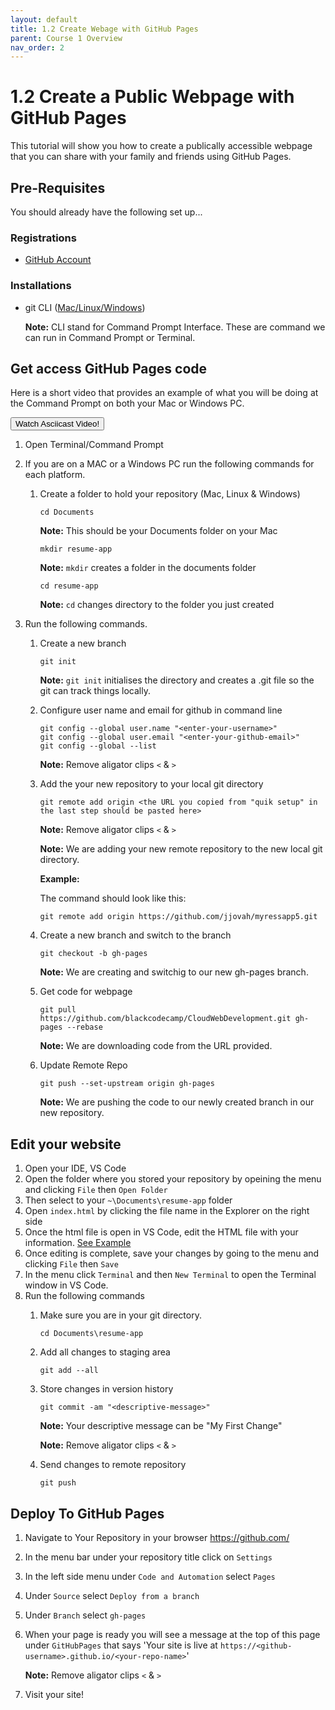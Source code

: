 ```yaml
---
layout: default
title: 1.2 Create Webage with GitHub Pages
parent: Course 1 Overview
nav_order: 2
---
```


# 1.2 Create a Public Webpage with GitHub Pages
This tutorial will show you how to create a publically accessible webpage that you can share with your family and friends using GitHub Pages.

## Pre-Requisites
You should already have the following set up...
### Registrations
* [GitHub Account](www.github.com)

### Installations
* git CLI ([Mac/Linux](https://git-scm.com/book/en/v2/Getting-Started-Installing-Git)<a href = '/CloudWebDevelopment/[2022] How to install Git on Windows 10 _ 11 (step by step guide) _ by Valentin Despa _ DevOps with Valentine _ Medium.pdf' target = '_blank'>/Windows</a>)

    **Note:** CLI stand for Command Prompt Interface. These are command we can run in Command Prompt or Terminal.

## Get access GitHub Pages code
Here is a short video that provides an example of what you will be doing at the Command Prompt on both your Mac or Windows PC. 

<a href='https://asciinema.org/a/BFsCp8U9sBOQJzEHfsmzv0fJR' target = '_blank'><button type="button" name="button" class="btn">Watch Asciicast Video!</button></a>

1. Open Terminal/Command Prompt
2. If you are on a MAC or a Windows PC run the following commands for each platform.
    1. Create a folder to hold your repository (Mac, Linux & Windows)

        ```
        cd Documents 
        ```

        **Note:** This should be your Documents folder on your Mac

        ```
        mkdir resume-app 
        ```
        **Note:** `mkdir` creates a folder in the documents folder

        ```
        cd resume-app
        ```
        **Note:** `cd` changes directory to the folder you just created
    
3. Run the following commands. 

    1. Create a new branch
        ```
        git init  
        ```
        **Note:** `git init` initialises the directory and creates a .git file so the git can track things locally.

    2. Configure user name and email for github in command line
        ```
        git config --global user.name "<enter-your-username>"
        git config --global user.email "<enter-your-github-email>"
        git config --global --list
        ```
        
        **Note:** Remove aligator clips `<` & `>`

    2. Add the your new repository to your local git directory
        ```
        git remote add origin <the URL you copied from "quik setup" in the last step should be pasted here>
        ```

        **Note:** Remove aligator clips `<` & `>`

        **Note:** We are adding your new remote repository to the new local git directory.
        
        **Example:**

        The command should look like this:
        ```
        git remote add origin https://github.com/jjovah/myressapp5.git
        ```

    3. Create a new branch and switch to the branch
        ```
        git checkout -b gh-pages 
        ```

        **Note:** We are creating and switchig to our new gh-pages branch.

    4. Get code for webpage
        ```
        git pull https://github.com/blackcodecamp/CloudWebDevelopment.git gh-pages --rebase   
        ```

        **Note:** We are downloading code from the URL provided.

    5. Update Remote Repo
        ```
        git push --set-upstream origin gh-pages
        ```
        
        **Note:** We are pushing the code to our newly created branch in our new repository.


## Edit your website
1. Open your IDE, VS Code
2. Open the folder where you stored your repository by opeining the menu and clicking `File` then `Open Folder`
3. Then select to your `~\Documents\resume-app` folder
3. Open `index.html` by clicking the file name in the  Explorer on the right side
4. Once the html file is open in VS Code, edit the HTML file with your information.
    [See Example](https://github.com/blackcodecamp/CloudWebDevelopment/blob/docs/logos/code-sample.png) 
6. Once editing is complete, save your changes by going to the menu and clicking `File` then `Save` 
7. In the menu click `Terminal` and then `New Terminal` to open the Terminal window in VS Code.
8. Run the following commands
    1. Make sure you are in your git directory.
        ```
        cd Documents\resume-app
        ```
    3. Add all changes to staging area
        ```
        git add --all
        ```
    2. Store changes in version history
        ```
        git commit -am "<descriptive-message>"
        ```

        **Note:** Your descriptive message can be "My First Change"

        **Note:** Remove aligator clips `<` & `>`

    3. Send changes to remote repository
        ```
        git push
        ```

## Deploy To GitHub Pages
1. Navigate to Your Repository in your browser https://github.com/
2. In the menu bar under your repository title click on `Settings`
3. In the left side menu under `Code and Automation` select `Pages`
4. Under `Source` select `Deploy from a branch`
5. Under `Branch` select `gh-pages`
6. When your page is ready you will see a message at the top of this page under `GitHubPages` that says 'Your site is live at `https://<github-username>.github.io/<your-repo-name>`'

    **Note:** Remove aligator clips `<` & `>`

7. Visit your site!

<!--
<hr>
 

**If you have already pulled the Spring Boot Application into master follow these steps**
1. Open terminal
2. Change directory so you are in the location of your local repository
    ```
    cd Documents\resume-app
    ```
3. Run the following command to create an empty branch 
    ```
    git switch --orphan gh-pages2
    git commit --allow-empty -m "New orphan branch"
    git push --set-upstream origin gh-pages2
    ```

4. Go to Step 3b. 'Get code for webpage' above -->
